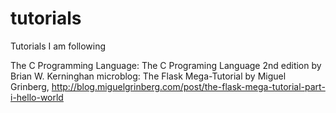 # tutorials
Tutorials I am following

The C Programming Language: The C Programing Language 2nd edition by Brian W. Kerninghan
microblog: The Flask Mega-Tutorial by Miguel Grinberg, http://blog.miguelgrinberg.com/post/the-flask-mega-tutorial-part-i-hello-world

